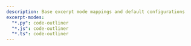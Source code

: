 ```yaml
---
description: Base excerpt mode mappings and default configurations
excerpt-modes:
  "*.py": code-outliner
  "*.js": code-outliner
  "*.ts": code-outliner
---
```


